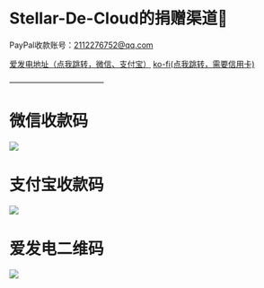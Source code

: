 # Stellar-De-Cloud的捐赠渠道:sparkling_heart:

PayPal收款账号：2112276752@qq.com

[爱发电地址（点我跳转，微信、支付宝）](https://afdian.net/@RachJusies)
[ko-fi(点我跳转，需要信用卡)](https://ko-fi.com/atlantisajustied)

————————————

# 微信收款码




<img src="https://static.aichat.net/chat/202208/d0680647-e62d-4a04-b41c-59e4500c262c.png"/>

# 支付宝收款码





<img src="https://static.aichat.net/chat/202208/ffb6772c-8871-4c74-a792-783e094e3218.png"/>

# 爱发电二维码





<img src="https://static.aichat.net/chat/202208/67ded1e0-e27b-40af-8650-02c69216e1f4.jpg"/>
